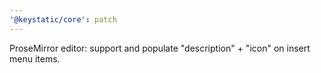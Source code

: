```yaml
---
'@keystatic/core': patch
---
```


ProseMirror editor: support and populate "description" + "icon" on insert menu items.
